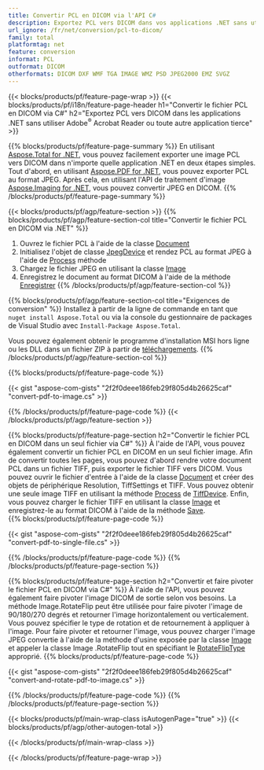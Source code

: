 ```yaml
---
title: Convertir PCL en DICOM via l'API C#
description: Exportez PCL vers DICOM dans vos applications .NET sans utiliser d'application tierce
url_ignore: /fr/net/conversion/pcl-to-dicom/
family: total
platformtag: net
feature: conversion
informat: PCL
outformat: DICOM
otherformats: DICOM DXF WMF TGA IMAGE WMZ PSD JPEG2000 EMZ SVGZ
---
```

{{< blocks/products/pf/feature-page-wrap >}}
{{< blocks/products/pf/i18n/feature-page-header h1="Convertir le fichier PCL en DICOM via C#" h2="Exportez PCL vers DICOM dans les applications .NET sans utiliser Adobe<sup>&reg;</sup> Acrobat Reader ou toute autre application tierce" >}}

{{% blocks/products/pf/feature-page-summary %}}
En utilisant [Aspose.Total for .NET](https://products.aspose.com/total/net/), vous pouvez facilement exporter une image PCL vers DICOM dans n'importe quelle application .NET en deux étapes simples. Tout d'abord, en utilisant [Aspose.PDF for .NET](https://products.aspose.com/pdf/net/), vous pouvez exporter PCL au format JPEG. Après cela, en utilisant l'API de traitement d'image [Aspose.Imaging for .NET](https://products.aspose.com/imaging/net/), vous pouvez convertir JPEG en DICOM.
{{% /blocks/products/pf/feature-page-summary  %}}

{{< blocks/products/pf/agp/feature-section >}}
{{% blocks/products/pf/agp/feature-section-col title="Convertir le fichier PCL en DICOM via .NET" %}}
1. Ouvrez le fichier PCL à l'aide de la classe [Document](https://reference.aspose.com/pdf/net/aspose.pdf/document)
2. Initialisez l'objet de classe [JpegDevice](https://reference.aspose.com/pdf/net/aspose.pdf.devices/jpegdevice) et rendez PCL au format JPEG à l'aide de [Process](https://reference.aspose.com/pdf/net/aspose.pdf.devices.pagedevice/process/methods/1) méthode
3. Chargez le fichier JPEG en utilisant la classe [Image](https://reference.aspose.com/imaging/net/aspose.imaging/image)
4. Enregistrez le document au format DICOM à l'aide de la méthode [Enregistrer](https://reference.aspose.com/imaging/net/aspose.imaging.image/save/methods/4)
{{% /blocks/products/pf/agp/feature-section-col %}}

{{% blocks/products/pf/agp/feature-section-col title="Exigences de conversion" %}}
Installez à partir de la ligne de commande en tant que ```nuget install Aspose.Total``` ou via la console du gestionnaire de packages de Visual Studio avec ```Install-Package Aspose.Total```.

Vous pouvez également obtenir le programme d'installation MSI hors ligne ou les DLL dans un fichier ZIP à partir de [téléchargements](https://releases.aspose.com/total/net).
{{% /blocks/products/pf/agp/feature-section-col %}}

{{% blocks/products/pf/feature-page-code %}}

{{< gist "aspose-com-gists" "2f2f0deee186feb29f805d4b26625caf" "convert-pdf-to-image.cs" >}}


{{% /blocks/products/pf/feature-page-code %}}
{{< /blocks/products/pf/agp/feature-section >}}

{{% blocks/products/pf/feature-page-section  h2="Convertir le fichier PCL en DICOM dans un seul fichier via C#" %}}
À l'aide de l'API, vous pouvez également convertir un fichier PCL en DICOM en un seul fichier image. Afin de convertir toutes les pages, vous pouvez d'abord rendre votre document PCL dans un fichier TIFF, puis exporter le fichier TIFF vers DICOM. Vous pouvez ouvrir le fichier d'entrée à l'aide de la classe [Document](https://reference.aspose.com/pdf/net/aspose.pdf/document) et créer des objets de périphérique Resolution, TiffSettings et TIFF. Vous pouvez obtenir une seule image TIFF en utilisant la méthode [Process](https://reference.aspose.com/pdf/net/aspose.pdf.devices.documentdevice/process/methods/3) de [TiffDevice](https://reference.aspose.com/pdf/net/aspose.pdf.devices/tiffdevice). Enfin, vous pouvez charger le fichier TIFF en utilisant la classe [Image](https://reference.aspose.com/imaging/net/aspose.imaging/image)
et enregistrez-le au format DICOM à l'aide de la méthode [Save](https://reference.aspose.com/imaging/net/aspose.imaging.image/save/methods/4).  
{{% blocks/products/pf/feature-page-code %}}

{{< gist "aspose-com-gists" "2f2f0deee186feb29f805d4b26625caf" "convert-pdf-to-single-file.cs" >}}

{{% /blocks/products/pf/feature-page-code  %}}
{{% /blocks/products/pf/feature-page-section %}}

{{% blocks/products/pf/feature-page-section  h2="Convertir et faire pivoter le fichier PCL en DICOM via C#" %}}
À l'aide de l'API, vous pouvez également faire pivoter l'image DICOM de sortie selon vos besoins. La méthode Image.RotateFlip peut être utilisée pour faire pivoter l'image de 90/180/270 degrés et retourner l'image horizontalement ou verticalement. Vous pouvez spécifier le type de rotation et de retournement à appliquer à l'image. Pour faire pivoter et retourner l'image, vous pouvez charger l'image JPEG convertie à l'aide de la méthode d'usine exposée par la classe [Image](https://reference.aspose.com/imaging/net/aspose.imaging/image) et appeler la classe Image .RotateFlip tout en spécifiant le [RotateFlipType](https://reference.aspose.com/imaging/net/aspose.imaging/rotatefliptype) approprié. 
{{% blocks/products/pf/feature-page-code %}}

{{< gist "aspose-com-gists" "2f2f0deee186feb29f805d4b26625caf" "convert-and-rotate-pdf-to-image.cs" >}}

{{% /blocks/products/pf/feature-page-code  %}}
{{% /blocks/products/pf/feature-page-section %}}

{{< blocks/products/pf/main-wrap-class isAutogenPage="true" >}}
{{< blocks/products/pf/agp/other-autogen-total >}}


{{< /blocks/products/pf/main-wrap-class >}}

{{< /blocks/products/pf/feature-page-wrap >}}